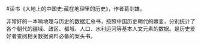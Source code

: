 #读书《大地上的中国史:藏在地理里的历史》，作者葛剑雄。

非常好的一本喻地理与历史的数据汇总书，按照中国历史朝代的嬗变，分别统计了各个朝代的疆域、政区、都城、人口、水利运河等基本人文元素的数据。是历史爱好者查阅相关数据资料必备的案头书。